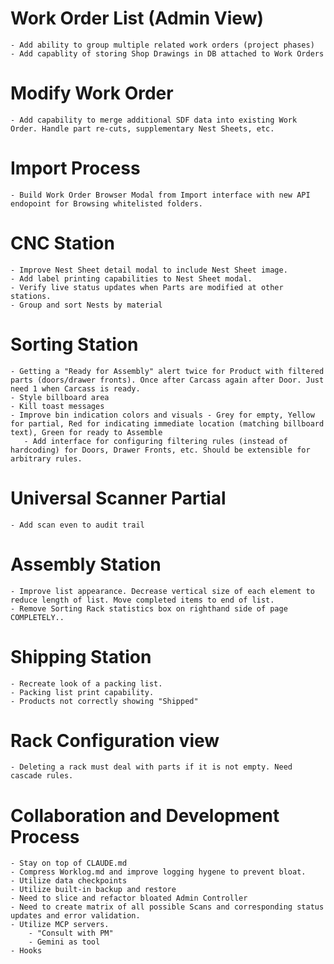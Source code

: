 # Work Order List (Admin View)
    - Add ability to group multiple related work orders (project phases)
    - Add capablity of storing Shop Drawings in DB attached to Work Orders

# Modify Work Order
    - Add capability to merge additional SDF data into existing Work Order. Handle part re-cuts, supplementary Nest Sheets, etc.

# Import Process
    - Build Work Order Browser Modal from Import interface with new API endopoint for Browsing whitelisted folders.

# CNC Station
    - Improve Nest Sheet detail modal to include Nest Sheet image.
    - Add label printing capabilities to Nest Sheet modal.
    - Verify live status updates when Parts are modified at other stations.
    - Group and sort Nests by material
 
# Sorting Station
    - Getting a "Ready for Assembly" alert twice for Product with filtered parts (doors/drawer fronts). Once after Carcass again after Door. Just need 1 when Carcass is ready.
    - Style billboard area
    - Kill toast messages
    - Improve bin indication colors and visuals - Grey for empty, Yellow for partial, Red for indicating immediate location (matching billboard text), Green for ready to Assemble
       - Add interface for configuring filtering rules (instead of hardcoding) for Doors, Drawer Fronts, etc. Should be extensible for arbitrary rules.

# Universal Scanner Partial
    - Add scan even to audit trail

# Assembly Station
    - Improve list appearance. Decrease vertical size of each element to reduce length of list. Move completed items to end of list.
    - Remove Sorting Rack statistics box on righthand side of page COMPLETELY..

# Shipping Station
    - Recreate look of a packing list.
    - Packing list print capability.
    - Products not correctly showing "Shipped"

# Rack Configuration view
    - Deleting a rack must deal with parts if it is not empty. Need cascade rules.

# Collaboration and Development Process
    - Stay on top of CLAUDE.md
    - Compress Worklog.md and improve logging hygene to prevent bloat.
    - Utilize data checkpoints
    - Utilize built-in backup and restore
    - Need to slice and refactor bloated Admin Controller
    - Need to create matrix of all possible Scans and corresponding status updates and error validation.
    - Utilize MCP servers.
        - "Consult with PM"
        - Gemini as tool
    - Hooks
    